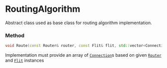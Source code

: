 # RoutingAlgorithm

Abstract class used as base class for routing algorithm implementation.


### Method
```c++ 
void Route(const Router& router, const Flit& flit, std::vector<Connection>& result)
```
Implementation must provide an array of 
[```Connection```](/developer_manual/class_description/hardware/connection.md)s 
based on given 
[```Router```](/developer_manual/class_description/hardware/router.md) 
and 
[```Flit```](/developer_manual/class_description/data/flit.md)
instances
